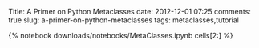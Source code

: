 Title: A Primer on Python Metaclasses
date: 2012-12-01 07:25
comments: true
slug: a-primer-on-python-metaclasses
tags: metaclasses,tutorial

{% notebook downloads/notebooks/MetaClasses.ipynb cells[2:] %}
